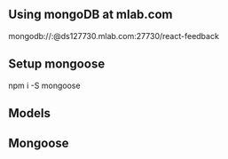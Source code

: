 ## Using mongoDB at mlab.com
  mongodb://<dbuser>:<dbpassword>@ds127730.mlab.com:27730/react-feedback

## Setup mongoose
  npm i -S mongoose



## Models

## Mongoose

